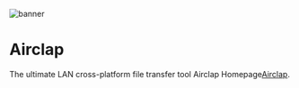 ![banner](https://github.com/lex-1919/image-resource/assets/37242793/7a8ea88e-1686-4499-9a35-dc81f78ab5a8)
# Airclap
The ultimate LAN cross-platform file transfer tool
Airclap Homepage[Airclap](https://airclap.app/).
